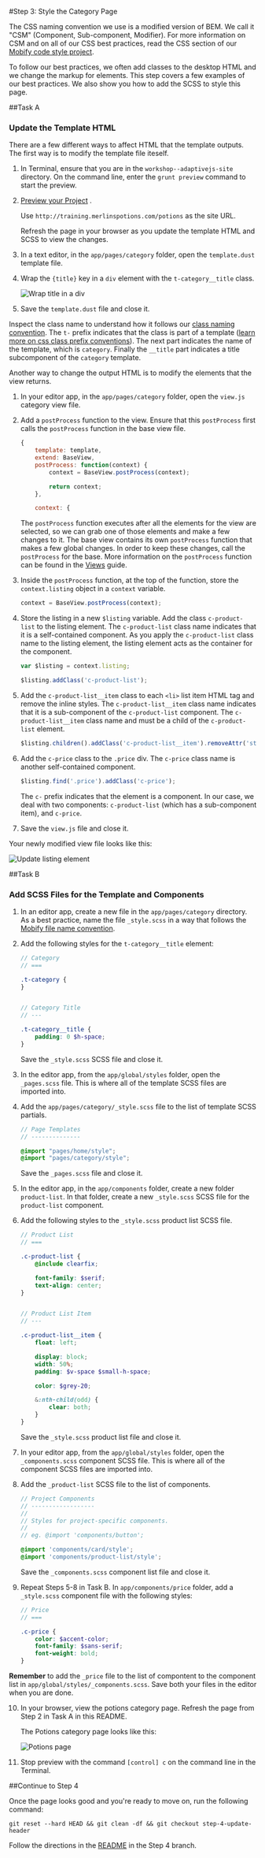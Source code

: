 #Step 3: Style the Category Page

The CSS naming convention we use is a modified version of BEM. We call it "CSM" (Component, Sub-component, Modifier). For more information on CSM and on all of our CSS best practices, read the CSS section of our [Mobify code style project](https://github.com/mobify/mobify-code-style/tree/master/css).

To follow our best practices, we often add classes to the desktop HTML and we change the markup for elements. This step covers a few examples of our best practices. We also show you how to add the SCSS to style this page.

##Task A

### Update the Template HTML

There are a few different ways to affect HTML that the template outputs. The first way is to modify the template file iteself.

1. In Terminal, ensure that you are in the `workshop--adaptivejs-site` directory. On the command line, enter the `grunt preview` command to start the preview.
2. [Preview your Project](http://adaptivejs.mobify.com/v1.0/docs/preview-your-project) .

    Use `http://training.merlinspotions.com/potions` as the site URL.

    Refresh the page in your browser as you update the template HTML and SCSS to view the changes.

3. In a text editor, in the `app/pages/category` folder, open the `template.dust` template file.
4. Wrap the `{title}` key in a `div` element with the `t-category__title` class.

    ![Wrap title in a div](https://s3.amazonaws.com/uploads.hipchat.com/15359/58442/jOMVSXUX3wORdPG/Screen%20Shot%202015-11-09%20at%205.07.06%20PM.png)

5. Save the `template.dust` file and close it.

Inspect the class name to understand how it follows our [class naming convention](https://github.com/mobify/mobify-code-style/tree/master/css/class-naming-conventions#class-naming-conventions). The `t-` prefix indicates that the class is part of a template ([learn more on css class prefix conventions](https://github.com/mobify/mobify-code-style/tree/master/css/class-naming-conventions#class-prefix-conventions)).
The next part indicates the name of the template, which is `category`.
Finally the  `__title` part indicates a title subcomponent of the `category` template.

Another way to change the output HTML is to modify the elements that the view returns.

1. In your editor app, in the `app/pages/category` folder, open the `view.js` category view file.
2. Add a `postProcess` function to the view. Ensure that this `postProcess` first calls the `postProcess` function in the base view file.

    ```javascript
    {
        template: template,
        extend: BaseView,
        postProcess: function(context) {
            context = BaseView.postProcess(context);

            return context;
        },

        context: {
    ```

    The `postProcess` function executes after all the elements for the view are selected, so we can grab one of those elements and make a few changes to it. The base view contains its own `postProcess` function that makes a few global changes. In order to keep these changes, call the `postProcess` for the base. More information on the `postProcess` function can be found in the [Views](http://docs.mobify.com/v1.0/docs/views/#c-view-postprocess) guide.

3. Inside the `postProcess` function, at the top of the function, store the `context.listing` object in a `context` variable.

    ```javascript
    context = BaseView.postProcess(context);
    ```

4. Store the listing in a new `$listing` variable. Add the class `c-product-list` to the listing element. The `c-product-list` class name indicates that it is a self-contained component. As you apply the `c-product-list` class name to the listing element, the listing element acts as the container for the component.

    ```javascript
    var $listing = context.listing;

    $listing.addClass('c-product-list');
    ```

5. Add the `c-product-list__item` class to each `<li>` list item HTML tag and remove the inline styles. The `c-product-list__item` class name indicates that it is a sub-component of the `c-product-list` component. The `c-product-list__item` class name and must be a child of the `c-product-list` element.

    ```javascript
    $listing.children().addClass('c-product-list__item').removeAttr('style');
    ```

6. Add the `c-price` class to the `.price` div. The `c-price` class name is another self-contained component.

    ```javascript
    $listing.find('.price').addClass('c-price');
    ```

    The `c-` prefix indicates that the element is a component. In our case, we deal with two components: `c-product-list` (which has a sub-component item), and `c-price`.

7. Save the `view.js` file and close it.

Your newly modified view file looks like this:

![Update listing element](https://s3.amazonaws.com/uploads.hipchat.com/15359/58442/W1qZKUrs09DL9rb/Screen%20Shot%202015-11-12%20at%201.41.52%20PM.png)

##Task B

### Add SCSS Files for the Template and Components

1. In an editor app, create a new file in the `app/pages/category` directory. As a best practice, name the file `_style.scss` in a way that follows the [Mobify file name convention](https://github.com/mobify/mobify-code-style/tree/master/css/sass-best-practices#filename-naming-convention).
2. Add the following styles for the `t-category__title` element:

    ```scss
    // Category
    // ===

    .t-category {
    }


    // Category Title
    // ---

    .t-category__title {
        padding: 0 $h-space;
    }
    ```

    Save the `_style.scss` SCSS file and close it.

3. In the editor app, from the `app/global/styles` folder, open the `_pages.scss` file. This is where all of the template SCSS files are imported into.
4. Add the `app/pages/category/_style.scss` file to the list of template SCSS partials.

    ```scss
    // Page Templates
    // --------------

    @import "pages/home/style";
    @import "pages/category/style";
    ```

    Save the `_pages.scss` file and close it.

5. In the editor app, in the `app/components` folder, create a new folder `product-list`. In that folder, create a new `_style.scss` SCSS file for the `product-list` component.
6. Add the following styles to the `_style.scss` product list SCSS file.

    ```scss
    // Product List
    // ===

    .c-product-list {
        @include clearfix;

        font-family: $serif;
        text-align: center;
    }


    // Product List Item
    // ---

    .c-product-list__item {
        float: left;

        display: block;
        width: 50%;
        padding: $v-space $small-h-space;

        color: $grey-20;

        &:nth-child(odd) {
            clear: both;
        }
    }
    ```
    Save the `_style.scss` product list file and close it.

7. In your editor app, from the `app/global/styles` folder, open the `_components.scss` component SCSS file. This is where all of the component SCSS files are imported into.
8. Add the `_product-list` SCSS file to the list of components.

    ```scss
    // Project Components
    // ------------------
    //
    // Styles for project-specific components.
    //
    // eg. @import 'components/button';

    @import 'components/card/style';
    @import 'components/product-list/style';
    ```
    Save the `_components.scss` component list file and close it.

9. Repeat Steps 5-8 in Task B. In `app/components/price` folder, add a `_style.scss` component file with the following styles:

    ```scss
    // Price
    // ===

    .c-price {
        color: $accent-color;
        font-family: $sans-serif;
        font-weight: bold;
    }
    ```
**Remember** to add the `_price` file to the list of compontent to the component list in `app/global/styles/_components.scss`. Save both your files in the editor when you are done.

10. In your browser, view the potions category page. Refresh the page from Step 2 in Task A in this README.

    The Potions category page looks like this:

    ![Potions page](https://s3.amazonaws.com/uploads.hipchat.com/15359/64553/sYtMKGfRqXkKOr4/Screen%20Shot%202015-01-16%20at%202.04.06%20PM.png)

11. Stop preview with the command `[control] c` on the command line in the Terminal.

##Continue to Step 4

Once the page looks good and you're ready to move on, run the following command:

```
git reset --hard HEAD && git clean -df && git checkout step-4-update-header
```

Follow the directions in the  [README](https://github.com/mobify/workshop--adaptivejs-site/blob/step-4-update-header/README.md) in the Step 4 branch.
